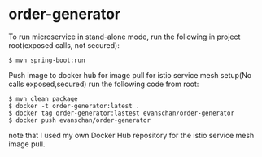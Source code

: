 # order-generator


To run microservice in stand-alone mode, run the following in project root(exposed calls, not secured):
```
$ mvn spring-boot:run
```


Push image to docker hub for image pull for istio service mesh setup(No calls exposed,secured)
run the following code from root:
```
$ mvn clean package
$ docker -t order-generator:latest .
$ docker tag order-generator:lastest evanschan/order-generator
$ docker push evanschan/order-generator
```


note that I used my own Docker Hub repository for the istio service mesh image pull.
